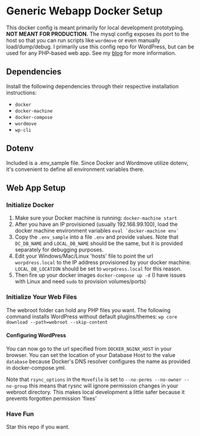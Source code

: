 # Generic Webapp Docker Setup

This docker config is meant primarily for local development prototyping. **NOT MEANT FOR PRODUCTION.** The mysql config exposes its port to the host so that you can run scripts like `wordmove` or even manually load/dump/debug. I primarily use this config repo for WordPress, but can be used for any PHP-based web app. See my [blog](https://changeprogramming.com/docker/2019/06/14/generic_docker_webapp.html) for more information.

## Dependencies

Install the following dependencies through their respective installation instructions:
* `docker`
* `docker-machine`
* `docker-compose`
* `wordmove`
* `wp-cli`

## Dotenv

Included is a .env_sample file. Since Docker and Wordmove utilize dotenv, it's convenient to define all environment variables there. 

## Web App Setup

### Initialize Docker
1. Make sure your Docker machine is running: `docker-machine start`
2. After you have an IP provisioned (usually 192.168.99.100), load the docker machine environment variables ```eval `docker-machine env` ```
3. Copy the `.env_sample` into a file `.env` and provide values. Note that `DC_DB_NAME` and `LOCAL_DB_NAME` should be the same, but it is provided separately for debugging purposes.
4. Edit your Windows/Mac/Linux 'hosts' file to point the url `worpdress.local` to the IP address provisioned by your docker machine. `LOCAL_DB_LOCATION` should be set to `worpdress.local` for this reason.
3. Then fire up your docker images `docker-compose up -d` (I have issues with Linux and need `sudo` to provision volumes/ports)


### Initialize Your Web Files
The webroot folder can hold any PHP files you want. The following command installs WordPress without default plugins/themes:
`wp core download --path=webroot --skip-content`

#### Configuring WordPress
You can now go to the url specified from `DOCKER_NGINX_HOST` in your browser. You can set the location of your Database Host to the value `database` because Docker's DNS resolver configures the name as provided in docker-compose.yml.

Note that `rsync_options` in the `Movefile` is set to `--no-perms --no-owner --no-group` this means that rysnc will ignore permission changes in your webroot directory. This makes local development a little safer because it prevents forgotten permission 'fixes'

### Have Fun
Star this repo if you want.
